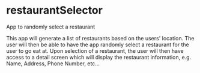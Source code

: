 # restaurantSelector
App to randomly select a restaurant

This app will generate a list of restaurants based on the users' location. 
The user will then be able to have the app randomly select a restaurant for the user to go eat at. 
Upon selection of a restaurant, the user will then have access to a detail screen which will display the restaurant information, e.g. Name, Address, Phone Number, etc...


